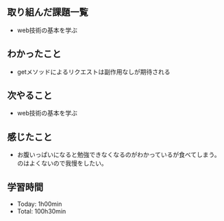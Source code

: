 ## 取り組んだ課題一覧
- web技術の基本を学ぶ

## わかったこと
- getメソッドによるリクエストは副作用なしが期待される

## 次やること
- web技術の基本を学ぶ

## 感じたこと
- お腹いっぱいになると勉強できなくなるのがわかっているが食べてしまう。のはよくないので我慢をしたい。

## 学習時間
- Today: 1h00min
- Total: 100h30min
